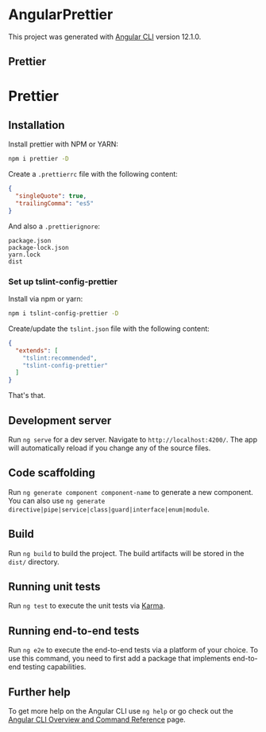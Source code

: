 # AngularPrettier

This project was generated with [Angular CLI](https://github.com/angular/angular-cli) version 12.1.0.

## Prettier

# Prettier

## Installation

Install prettier with NPM or YARN:

```bash
npm i prettier -D
```

Create a `.prettierrc` file with the following content:

```json
{
  "singleQuote": true,
  "trailingComma": "es5"
}
```

And also a `.prettierignore`:

```
package.json
package-lock.json
yarn.lock
dist
```

### Set up tslint-config-prettier

Install via npm or yarn:

```bash
npm i tslint-config-prettier -D
```

Create/update the `tslint.json` file with the following content:

```json
{
  "extends": [
    "tslint:recommended",
    "tslint-config-prettier"
  ]
}
```

That's that.

## Development server

Run `ng serve` for a dev server. Navigate to `http://localhost:4200/`. The app will automatically reload if you change any of the source files.

## Code scaffolding

Run `ng generate component component-name` to generate a new component. You can also use `ng generate directive|pipe|service|class|guard|interface|enum|module`.

## Build

Run `ng build` to build the project. The build artifacts will be stored in the `dist/` directory.

## Running unit tests

Run `ng test` to execute the unit tests via [Karma](https://karma-runner.github.io).

## Running end-to-end tests

Run `ng e2e` to execute the end-to-end tests via a platform of your choice. To use this command, you need to first add a package that implements end-to-end testing capabilities.

## Further help

To get more help on the Angular CLI use `ng help` or go check out the [Angular CLI Overview and Command Reference](https://angular.io/cli) page.

